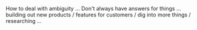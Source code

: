 How to deal with ambiguity ...
	Don't always have answers for things ... building out new products / features for customers / dig into more things / researching ... 
